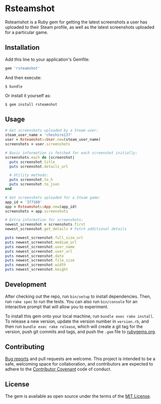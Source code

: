 # Rsteamshot

Rsteamshot is a Ruby gem for getting the latest screenshots a user has uploaded to their Steam profile, as well as the latest screenshots uploaded for a particular game.

## Installation

Add this line to your application's Gemfile:

```ruby
gem 'rsteamshot'
```

And then execute:

    $ bundle

Or install it yourself as:

    $ gem install rsteamshot

## Usage

```ruby
# Get screenshots uploaded by a Steam user:
steam_user_name = 'cheshire137'
user = Rsteamshot::User.new(steam_user_name)
screenshots = user.screenshots

# Basic information is fetched for each screenshot initially:
screenshots.each do |screenshot|
  puts screenshot.title
  puts screenshot.details_url

  # Utility methods:
  puts screenshot.to_h
  puts screenshot.to_json
end

# Get screenshots uploaded for a Steam game:
app_id = '377160'
app = Rsteamshot::App.new(app_id)
screenshots = app.screenshots

# Extra information for screenshots:
newest_screenshot = screenshots.first
newest_screenshot.get_details # Fetch additional details

puts newest_screenshot.full_size_url
puts newest_screenshot.medium_url
puts newest_screenshot.user_name
puts newest_screenshot.user_url
puts newest_screenshot.date
puts newest_screenshot.file_size
puts newest_screenshot.width
puts newest_screenshot.height
```

## Development

After checking out the repo, run `bin/setup` to install dependencies. Then, run `rake spec` to run the tests. You can also run `bin/console` for an interactive prompt that will allow you to experiment.

To install this gem onto your local machine, run `bundle exec rake install`. To release a new version, update the version number in `version.rb`, and then run `bundle exec rake release`, which will create a git tag for the version, push git commits and tags, and push the `.gem` file to [rubygems.org](https://rubygems.org).

## Contributing

[Bug reports](https://github.com/cheshire137/rsteamshot/issues) and pull requests are welcome. This project is intended to be a safe, welcoming space for collaboration, and contributors are expected to adhere to the [Contributor Covenant](http://contributor-covenant.org) code of conduct.

## License

The gem is available as open source under the terms of the [MIT License](http://opensource.org/licenses/MIT).
